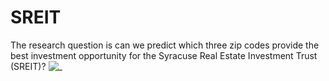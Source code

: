 # SREIT
The research question is can we predict which three zip codes provide the best investment opportunity for the Syracuse Real Estate Investment Trust (SREIT)?
![_ ](https://www.eastrenfrewshire.gov.uk/media/image/5/m/House_building.jpg)
